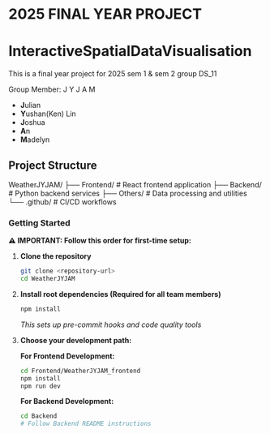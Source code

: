 # 2025 FINAL YEAR PROJECT

# InteractiveSpatialDataVisualisation

This is a final year project for 2025 sem 1 & sem 2 group DS_11

Group Member: J Y J A M
- **J**ulian
- **Y**ushan(Ken) Lin
- **J**oshua
- **A**n
- **M**adelyn

## Project Structure
WeatherJYJAM/
├── Frontend/ # React frontend application
├── Backend/ # Python backend services
├── Others/ # Data processing and utilities
└── .github/ # CI/CD workflows

### Getting Started
**⚠️ IMPORTANT: Follow this order for first-time setup:**

1. **Clone the repository**
   ```bash
   git clone <repository-url>
   cd WeatherJYJAM
   ```

2. **Install root dependencies (Required for all team members)**
   ```bash
   npm install
   ```
   *This sets up pre-commit hooks and code quality tools*

3. **Choose your development path:**

   **For Frontend Development:**
   ```bash
   cd Frontend/WeatherJYJAM_frontend
   npm install
   npm run dev
   ```

   **For Backend Development:**
   ```bash
   cd Backend
   # Follow Backend README instructions
   ```